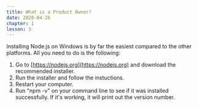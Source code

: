 ```yaml
---
title: What is a Product Owner?
date: 2020-04-26
chapter: 1
lesson: 3
---
```


Installing Node.js on Windows is by far the easiest compared to the other platforms. All you need to do is the following:

1. Go to [https://nodejs.org](https://nodejs.org) and download the recommended installer.
2. Run the installer and follow the instuctions.
3. Restart your computer.
4. Run "npm -v" on your command line to see if it was installed successfully. If it's working, it will print out the version number.
